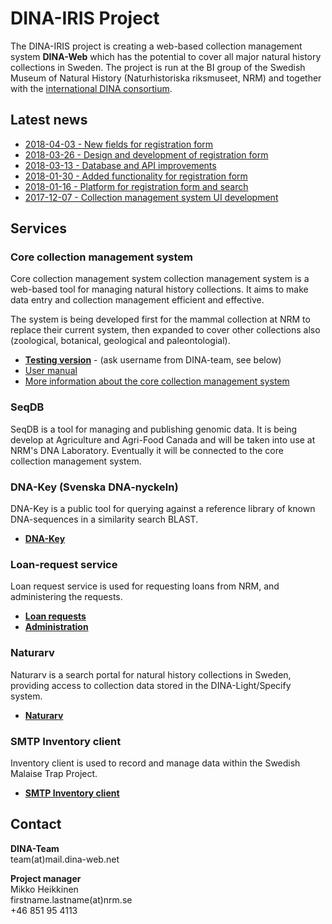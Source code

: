 # DINA-IRIS Project

The DINA-IRIS project is creating a web-based collection management system **DINA-Web** which has the potential to cover all major natural history collections in Sweden. The project is run at the BI group of the Swedish Museum of Natural History (Naturhistoriska riksmuseet, NRM) and together with the [international DINA consortium](http://dina-project.net).


## Latest news

- [2018-04-03 - New fields for registration form](2018-04-03)
- [2018-03-26 - Design and development of registration form]()
- [2018-03-13 - Database and API improvements]()
- [2018-01-30 - Added functionality for registration form]()
- [2018-01-16 - Platform for registration form and search]()
- [2017-12-07 - Collection management system UI development]()

## Services

### Core collection management system

Core collection management system collection management system is a web-based tool for managing natural history collections. It aims to make data entry and collection management efficient and effective.

The system is being developed first for the mammal collection at NRM to replace their current system, then expanded to cover other collections also (zoological, botanical, geological and paleontologial).

* **[Testing version](https://alpha-cm.dina-web.net/)** - (ask username from DINA-team, see below)
* [User manual](https://github.com/DINA-Web/documentation/wiki/User-Manual)
* [More information about the core collection management system](cocoma)

### SeqDB

SeqDB is a tool for managing and publishing genomic data. It is being develop at Agriculture and Agri-Food Canada and will be taken into use at NRM's DNA Laboratory. Eventually it will be connected to the core collection management system.

### DNA-Key (Svenska DNA-nyckeln)

DNA-Key is a public tool for querying against a reference library of known DNA-sequences in a similarity search BLAST.

* **[DNA-Key](https://dina-web.net/dnakey)**

### Loan-request service

Loan request service is used for requesting loans from NRM, and administering the requests.

* **[Loan requests](https://dina-web.net/loan/)** 
* **[Administration](https://dina-web.net/loan-admin/)**

### Naturarv

Naturarv is a search portal for natural history collections in Sweden, providing access to collection data stored in the DINA-Light/Specify system.

* **[Naturarv](https://dina-web.net/naturarv)**

### SMTP Inventory client

Inventory client is used to record and manage data within the Swedish Malaise Trap Project.

* **[SMTP Inventory client](https://dina-web.net/inventory)**

## Contact

**DINA-Team**<br>
team(at)mail.dina-web.net

**Project manager**<br>
Mikko Heikkinen<br>
firstname.lastname(at)nrm.se<br>
+46 851 95 4113



